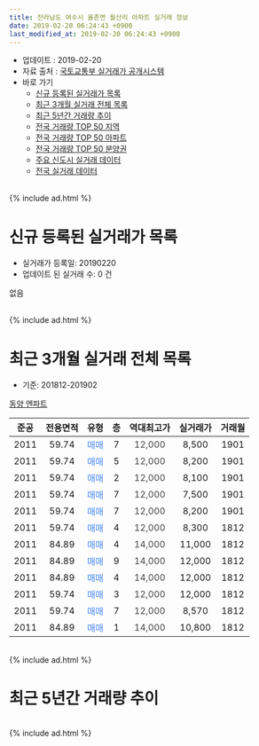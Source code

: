 ```yaml
---
title: 전라남도 여수시 율촌면 월산리 아파트 실거래 정보
date: 2019-02-20 06:24:43 +0900
last_modified_at: 2019-02-20 06:24:43 +0900
---
```


* 업데이트 : 2019-02-20
* 자료 출처 : [국토교통부 실거래가 공개시스템](http://rt.molit.go.kr)
* 바로 가기
    * [신규 등록된 실거래가 목록](#신규-등록된-실거래가-목록)
    * [최근 3개월 실거래 전체 목록](#최근-3개월-실거래-전체-목록)
    * [최근 5년간 거래량 추이](#최근-5년간-거래량-추이)
    * [전국 거래량 TOP 50 지역](https://inasie.github.io/apt-trade-info/최근-3개월-전국에서-가장-거래가-많이-발생한-지역)
    * [전국 거래량 TOP 50 아파트](https://inasie.github.io/apt-trade-info/최근-3개월-전국에서-가장-거래가-많이-발생한-아파트)
    * [전국 거래량 TOP 50 분양권](https://inasie.github.io/apt-trade-info/최근-3개월-전국에서-가장-거래가-많이-발생한-분양권)
    * [주요 신도시 실거래 데이터](https://inasie.github.io/apt-trade-info/주요-신도시)
    * [전국 실거래 데이터](https://inasie.github.io/apt-trade-info/전국)
<br>
{% include ad.html %}
<br>

# 신규 등록된 실거래가 목록
* 실거래가 등록일: 20190220
* 업데이트 된 실거래 수: 0 건

없음

<br>
{% include ad.html %}
<br>

# 최근 3개월 실거래 전체 목록
* 기준: 201812-201902


[동양 엔파트](https://search.naver.com/search.naver?query=%EC%A0%84%EB%9D%BC%EB%82%A8%EB%8F%84+%EC%97%AC%EC%88%98%EC%8B%9C+%EC%9C%A8%EC%B4%8C%EB%A9%B4+%EC%9B%94%EC%82%B0%EB%A6%AC+%EB%8F%99%EC%96%91+%EC%97%94%ED%8C%8C%ED%8A%B8)

|준공|전용면적|유형|층|역대최고가|실거래가|거래월|
|:---:|:---:|:---:|:---:|:---:|:---:|:---:|
|2011|59.74|<span style="color:#4285f3">매매</span>|7|<span style="color:#444444">12,000</span>|8,500|1901|
|2011|59.74|<span style="color:#4285f3">매매</span>|5|<span style="color:#444444">12,000</span>|8,200|1901|
|2011|59.74|<span style="color:#4285f3">매매</span>|2|<span style="color:#444444">12,000</span>|8,100|1901|
|2011|59.74|<span style="color:#4285f3">매매</span>|7|<span style="color:#444444">12,000</span>|7,500|1901|
|2011|59.74|<span style="color:#4285f3">매매</span>|7|<span style="color:#444444">12,000</span>|8,200|1901|
|2011|59.74|<span style="color:#4285f3">매매</span>|4|<span style="color:#444444">12,000</span>|8,300|1812|
|2011|84.89|<span style="color:#4285f3">매매</span>|4|<span style="color:#444444">14,000</span>|11,000|1812|
|2011|84.89|<span style="color:#4285f3">매매</span>|9|<span style="color:#444444">14,000</span>|12,000|1812|
|2011|84.89|<span style="color:#4285f3">매매</span>|4|<span style="color:#444444">14,000</span>|12,000|1812|
|2011|59.74|<span style="color:#4285f3">매매</span>|3|<span style="color:#444444">12,000</span>|12,000|1812|
|2011|59.74|<span style="color:#4285f3">매매</span>|7|<span style="color:#444444">12,000</span>|8,570|1812|
|2011|84.89|<span style="color:#4285f3">매매</span>|1|<span style="color:#444444">14,000</span>|10,800|1812|


<br>
{% include ad.html %}
<br>

# 최근 5년간 거래량 추이


<div style="width:100%;">
    <canvas id="deal_progress" height="200"></canvas>
</div>

<script>
new Chart(document.getElementById("deal_progress"), {
    type: 'line',
    data: {
        labels: ['201402','201403','201404','201405','201406','201407','201408','201409','201410','201411','201412','201501','201502','201503','201504','201505','201506','201507','201508','201509','201510','201511','201512','201601','201602','201603','201604','201605','201606','201607','201608','201609','201610','201611','201612','201701','201702','201703','201704','201705','201706','201707','201708','201709','201710','201711','201712','201801','201802','201803','201804','201805','201806','201807','201808','201809','201810','201811','201812','201901','201902'],
        datasets: [{
            label: '매매',
            pointRadius: 1,
            data: [0, 2, 0, 0, 4, 3, 0, 1, 1, 2, 2, 2, 2, 0, 1, 0, 1, 3, 2, 2, 6, 1, 3, 4, 1, 3, 2, 3, 3, 6, 6, 3, 7, 7, 2, 2, 2, 6, 2, 3, 7, 1, 5, 7, 3, 2, 4, 9, 10, 5, 6, 4, 8, 6, 3, 3, 5, 4, 7, 5, 0],
            borderColor: "rgba(255, 201, 14, 1)",
            backgroundColor: "rgba(255, 201, 14, 0.5)",
            fill: false,
            lineTension: 0
        },{
            label: '전월세',
            pointRadius: 1,
            data: [1, 4, 4, 2, 3, 5, 2, 2, 0, 0, 1, 2, 4, 2, 2, 0, 3, 4, 4, 3, 2, 5, 4, 1, 0, 0, 5, 2, 1, 1, 0, 1, 2, 0, 4, 0, 0, 0, 2, 1, 2, 1, 0, 1, 4, 0, 2, 0, 3, 1, 0, 3, 0, 0, 0, 1, 1, 2, 0, 0, 0],
            borderColor: "rgba(0, 141, 185, 1)",
            backgroundColor: "rgba(0, 141, 185, 0.5)",
            fill: false,
            lineTension: 0
        }
        ]
    },
    options: {
        responsive: true,
        title: {
            display: false
        },
        tooltips: {
            mode: 'index',
            intersect: false
        },
        hover: {
            mode: 'nearest',
            intersect: true
        },
        scales: {
            xAxes: [{
                display: true,
                scaleLabel: {
                    display: true,
                    labelString: '년/월'
                }
            }],
            yAxes: [{
                display: true,
                ticks: {
                    suggestedMin: 0,
                },
                scaleLabel: {
                    display: true,
                    labelString: '실거래 수'
                }
            }]
        }
    }
});

</script>


<br>
{% include ad.html %}
<br>

